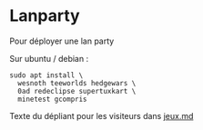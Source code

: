 # Lanparty

Pour déployer une lan party

Sur ubuntu / debian :

    sudo apt install \
      wesnoth teeworlds hedgewars \
      0ad redeclipse supertuxkart \
      minetest gcompris

Texte du dépliant pour les visiteurs dans [jeux.md](jeux.md)
